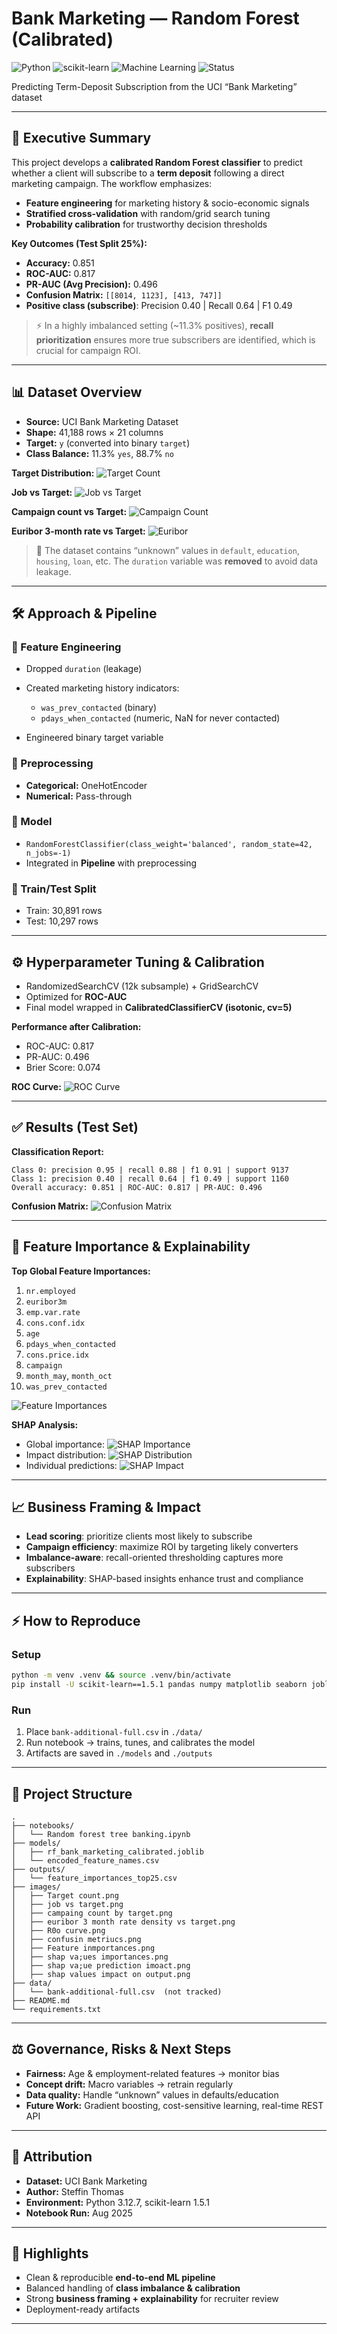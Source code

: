 # Bank Marketing — Random Forest (Calibrated)

![Python](https://img.shields.io/badge/Python-3.12-blue.svg)
![scikit-learn](https://img.shields.io/badge/scikit--learn-1.5.1-orange.svg)
![Machine Learning](https://img.shields.io/badge/Machine%20Learning-Random%20Forest-green.svg)
![Status](https://img.shields.io/badge/Status-Completed-brightgreen.svg)

Predicting Term-Deposit Subscription from the UCI “Bank Marketing” dataset

---

## 📌 Executive Summary

This project develops a **calibrated Random Forest classifier** to predict whether a client will subscribe to a **term deposit** following a direct marketing campaign. The workflow emphasizes:

* **Feature engineering** for marketing history & socio-economic signals
* **Stratified cross-validation** with random/grid search tuning
* **Probability calibration** for trustworthy decision thresholds

**Key Outcomes (Test Split 25%):**

* **Accuracy:** 0.851
* **ROC-AUC:** 0.817
* **PR-AUC (Avg Precision):** 0.496
* **Confusion Matrix:** `[[8014, 1123], [413, 747]]`
* **Positive class (subscribe)**: Precision 0.40 | Recall 0.64 | F1 0.49

> ⚡ In a highly imbalanced setting (\~11.3% positives), **recall prioritization** ensures more true subscribers are identified, which is crucial for campaign ROI.

---

## 📊 Dataset Overview

* **Source:** UCI Bank Marketing Dataset
* **Shape:** 41,188 rows × 21 columns
* **Target:** `y` (converted into binary `target`)
* **Class Balance:** 11.3% `yes`, 88.7% `no`

**Target Distribution:**
![Target Count](./images/Target%20count.png)

**Job vs Target:**
![Job vs Target](./images/job%20vs%20target.png)

**Campaign count vs Target:**
![Campaign Count](./images/campaing%20count%20by%20target.png)

**Euribor 3-month rate vs Target:**
![Euribor](./images/euribor%203%20month%20rate%20density%20vs%20target.png)

> 🔎 The dataset contains “unknown” values in `default`, `education`, `housing`, `loan`, etc. The `duration` variable was **removed** to avoid data leakage.

---

## 🛠️ Approach & Pipeline

### 🔹 Feature Engineering

* Dropped `duration` (leakage)
* Created marketing history indicators:

  * `was_prev_contacted` (binary)
  * `pdays_when_contacted` (numeric, NaN for never contacted)
* Engineered binary target variable

### 🔹 Preprocessing

* **Categorical:** OneHotEncoder
* **Numerical:** Pass-through

### 🔹 Model

* `RandomForestClassifier(class_weight='balanced', random_state=42, n_jobs=-1)`
* Integrated in **Pipeline** with preprocessing

### 🔹 Train/Test Split

* Train: 30,891 rows
* Test: 10,297 rows

---

## ⚙️ Hyperparameter Tuning & Calibration

* RandomizedSearchCV (12k subsample) + GridSearchCV
* Optimized for **ROC-AUC**
* Final model wrapped in **CalibratedClassifierCV (isotonic, cv=5)**

**Performance after Calibration:**

* ROC-AUC: 0.817
* PR-AUC: 0.496
* Brier Score: 0.074

**ROC Curve:**
![ROC Curve](./images/R0o%20curve.png)

---

## ✅ Results (Test Set)

**Classification Report:**

```
Class 0: precision 0.95 | recall 0.88 | f1 0.91 | support 9137
Class 1: precision 0.40 | recall 0.64 | f1 0.49 | support 1160
Overall accuracy: 0.851 | ROC-AUC: 0.817 | PR-AUC: 0.496
```

**Confusion Matrix:**
![Confusion Matrix](./images/confusin%20metriucs.png)

---

## 🔑 Feature Importance & Explainability

**Top Global Feature Importances:**

1. `nr.employed`
2. `euribor3m`
3. `emp.var.rate`
4. `cons.conf.idx`
5. `age`
6. `pdays_when_contacted`
7. `cons.price.idx`
8. `campaign`
9. `month_may`, `month_oct`
10. `was_prev_contacted`

![Feature Importances](./images/Feature%20inmportances.png)

**SHAP Analysis:**

* Global importance:
  ![SHAP Importance](./images/shap%20va;ues%20importances.png)
* Impact distribution:
  ![SHAP Distribution](./images/shap%20va;ue%20prediction%20imoact.png)
* Individual predictions:
  ![SHAP Impact](./images/shap%20values%20impact%20on%20output.png)

---

## 📈 Business Framing & Impact

* **Lead scoring**: prioritize clients most likely to subscribe
* **Campaign efficiency**: maximize ROI by targeting likely converters
* **Imbalance-aware**: recall-oriented thresholding captures more subscribers
* **Explainability**: SHAP-based insights enhance trust and compliance

---

## ⚡ How to Reproduce

### Setup

```bash
python -m venv .venv && source .venv/bin/activate
pip install -U scikit-learn==1.5.1 pandas numpy matplotlib seaborn joblib
```

### Run

1. Place `bank-additional-full.csv` in `./data/`
2. Run notebook → trains, tunes, and calibrates the model
3. Artifacts are saved in `./models` and `./outputs`

---

## 📂 Project Structure

```
.
├── notebooks/
│   └── Random forest tree banking.ipynb
├── models/
│   ├── rf_bank_marketing_calibrated.joblib
│   └── encoded_feature_names.csv
├── outputs/
│   └── feature_importances_top25.csv
├── images/
│   ├── Target count.png
│   ├── job vs target.png
│   ├── campaing count by target.png
│   ├── euribor 3 month rate density vs target.png
│   ├── R0o curve.png
│   ├── confusin metriucs.png
│   ├── Feature inmportances.png
│   ├── shap va;ues importances.png
│   ├── shap va;ue prediction imoact.png
│   ├── shap values impact on output.png
├── data/
│   └── bank-additional-full.csv  (not tracked)
├── README.md
└── requirements.txt
```

---

## ⚖️ Governance, Risks & Next Steps

* **Fairness:** Age & employment-related features → monitor bias
* **Concept drift:** Macro variables → retrain regularly
* **Data quality:** Handle “unknown” values in defaults/education
* **Future Work:** Gradient boosting, cost-sensitive learning, real-time REST API

---

## 📌 Attribution

* **Dataset:** UCI Bank Marketing
* **Author:** Steffin Thomas
* **Environment:** Python 3.12.7, scikit-learn 1.5.1
* **Notebook Run:** Aug 2025

---

## 🚀 Highlights

* Clean & reproducible **end-to-end ML pipeline**
* Balanced handling of **class imbalance & calibration**
* Strong **business framing + explainability** for recruiter review
* Deployment-ready artifacts

---
